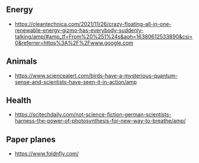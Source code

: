 
## Energy
* https://cleantechnica.com/2021/11/26/crazy-floating-all-in-one-renewable-energy-gizmo-has-everybody-suddenly-talking/amp/#amp_tf=From%20%251%24s&aoh=16380612533890&csi=0&referrer=https%3A%2F%2Fwww.google.com

## Animals
* https://www.sciencealert.com/birds-have-a-mysterious-quantum-sense-and-scientists-have-seen-it-in-action/amp

## Health
* https://scitechdaily.com/not-science-fiction-german-scientists-harness-the-power-of-photosynthesis-for-new-way-to-breathe/amp/

## Paper planes
* https://www.foldnfly.com/